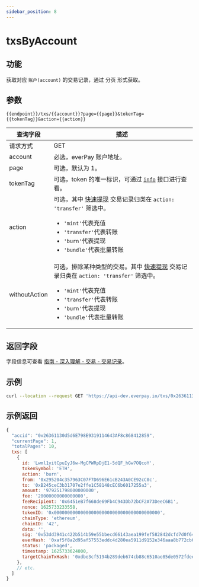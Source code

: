 ```yaml
---
sidebar_position: 8
---
```


# txsByAccount

## 功能

获取对应 `账户(account)` 的交易记录，通过 分页 形式获取。

## 参数

`{{endpoint}}/txs/{{account}}?page={{page}}&tokenTag={{tokenTag}}&action={{action}}`

|查询字段|描述|
|---|---|
|请求方式|GET|
|account|必选，everPay 账户地址。|
|page|可选，默认为 1。|
|tokenTag|可选，token 的唯一标识，可通过 [`info`](./info.md#示例返回) 接口进行查看。|
|action|可选，其中 [快速提现](../../dive/withdraw#快速提现) 交易记录归类在 `action: 'transfer'` 筛选中。<ul><li>`'mint'`代表充值</li><li>`'transfer'`代表转账</li><li>`'burn'`代表提现</li><li>`'bundle'`代表批量转账</li></ul>|
|withoutAction|可选，排除某种类型的交易。其中 [快速提现](../../dive/withdraw#快速提现) 交易记录归类在 `action: 'transfer'` 筛选中。<ul><li>`'mint'`代表充值</li><li>`'transfer'`代表转账</li><li>`'burn'`代表提现</li><li>`'bundle'`代表批量转账</li></ul>|

## 返回字段

字段信息可查看 [指南 - 深入理解 - 交易 - 交易记录](../../../guide/dive/transaction#交易记录)。

## 示例

```bash
curl --location --request GET 'https://api-dev.everpay.io/txs/0x26361130d5d6E798E9319114643AF8c868412859?page=1&tokenTag=ethereum-eth-0x0000000000000000000000000000000000000000'
```

## 示例返回

```js
{
  "accid": "0x26361130d5d6E798E9319114643AF8c868412859",
  "currentPage": 1,
  "totalPages": 10,
  txs: [
    {
      id: 'Lwml1yitCpuIyJ6w-MgCPWRpDjE1-5dQF_hGw7OQcoY',
      tokenSymbol: 'ETH',
      action: 'burn',
      from: '0x295204c357963C07F7D696E61cB243A0CE92cC0c',
      to: '0xB245ceC3b31707e2ffe1C58148cEC6b6017255a3',
      amount: '979251798000000000',
      fee: '20000000000000000',
      feeRecipient: '0x6451eB7f668de69Fb4C943Db72bCF2A73DeeC6B1',
      nonce: 1625733233558,
      tokenID: '0x0000000000000000000000000000000000000000',
      chainType: 'ethereum',
      chainID: '42',
      data: '',
      sig: '0x53dd3941c422b514b59e55bbecd66143aea199fef582842dcfd7d0f64aad4cf21f0e95fcc2346a44bc027e1a0ef474960d51b5745a6e9685930a14920d2b1afa1b',
      everHash: '0xaf5f8a2d95af57553eddc4d280ea5911d9152e346aaa8b772cb61db05ea05590',
      status: 'packaged',
      timestamp: 1625733624000,
      targetChainTxHash: '0xdbe3cf5194b289deb674cb88c6510ae85de0572fdeefd83d0cd1dbdaf8f9d94e'
    },
    // etc.
  ]
}
```
